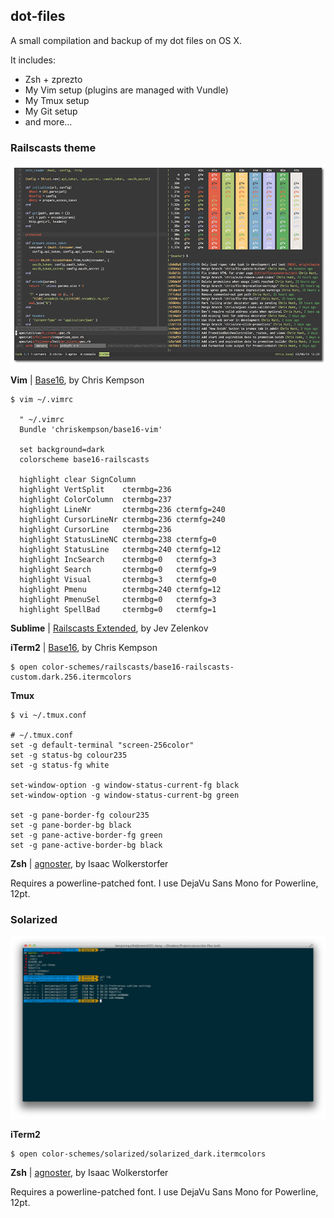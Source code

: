 ## dot-files
A small compilation and backup of my dot files on OS X.

It includes:
* Zsh + zprezto
* My Vim setup (plugins are managed with Vundle)
* My Tmux setup
* My Git setup
* and more...

### Railscasts theme
![](color-schemes/railscasts/screenshot.png)

**Vim** | [Base16](https://github.com/chriskempson/base16-vim), by Chris Kempson

    $ vim ~/.vimrc

      " ~/.vimrc
      Bundle 'chriskempson/base16-vim'

      set background=dark
      colorscheme base16-railscasts

      highlight clear SignColumn
      highlight VertSplit    ctermbg=236
      highlight ColorColumn  ctermbg=237
      highlight LineNr       ctermbg=236 ctermfg=240
      highlight CursorLineNr ctermbg=236 ctermfg=240
      highlight CursorLine   ctermbg=236
      highlight StatusLineNC ctermbg=238 ctermfg=0
      highlight StatusLine   ctermbg=240 ctermfg=12
      highlight IncSearch    ctermbg=0   ctermfg=3
      highlight Search       ctermbg=0   ctermfg=9
      highlight Visual       ctermbg=3   ctermfg=0
      highlight Pmenu        ctermbg=240 ctermfg=12
      highlight PmenuSel     ctermbg=0   ctermfg=3
      highlight SpellBad     ctermbg=0   ctermfg=1

**Sublime** | [Railscasts Extended](https://github.com/jzelenkov/sublime-railscasts-extended), by Jev Zelenkov

**iTerm2** | [Base16](https://github.com/chriskempson/base16-iterm2), by Chris Kempson

    $ open color-schemes/railscasts/base16-railscasts-custom.dark.256.itermcolors

**Tmux**

    $ vi ~/.tmux.conf

    # ~/.tmux.conf
    set -g default-terminal "screen-256color"
    set -g status-bg colour235
    set -g status-fg white

    set-window-option -g window-status-current-fg black
    set-window-option -g window-status-current-bg green

    set -g pane-border-fg colour235
    set -g pane-border-bg black
    set -g pane-active-border-fg green
    set -g pane-active-border-bg black

**Zsh** | [agnoster](https://github.com/robbyrussell/oh-my-zsh/blob/master/themes/agnoster.zsh-theme), by Isaac Wolkerstorfer

Requires a powerline-patched font. I use DejaVu Sans Mono for Powerline, 12pt.

### Solarized
![](color-schemes/solarized/screenshot.png)

**iTerm2**

    $ open color-schemes/solarized/solarized_dark.itermcolors

**Zsh** | [agnoster](https://github.com/robbyrussell/oh-my-zsh/blob/master/themes/agnoster.zsh-theme), by Isaac Wolkerstorfer

Requires a powerline-patched font. I use DejaVu Sans Mono for Powerline, 12pt.

